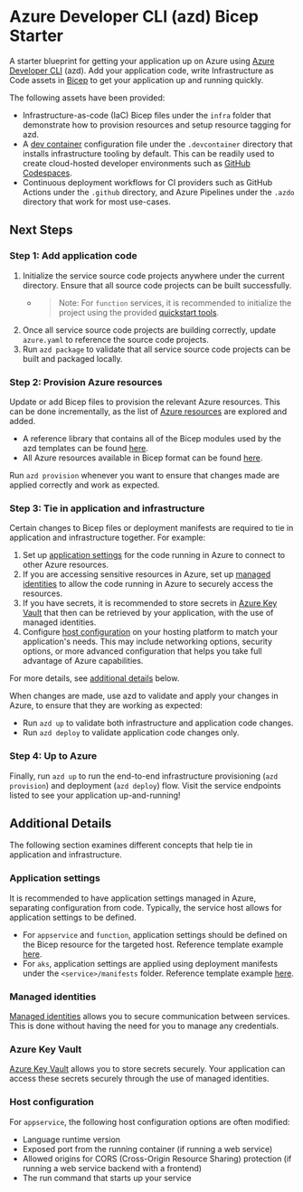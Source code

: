 # Azure Developer CLI (azd) Bicep Starter

A starter blueprint for getting your application up on Azure using [Azure Developer CLI](https://learn.microsoft.com/en-us/azure/developer/azure-developer-cli/overview) (azd). Add your application code, write Infrastructure as Code assets in [Bicep](https://aka.ms/bicep) to get your application up and running quickly.

The following assets have been provided:

- Infrastructure-as-code (IaC) Bicep files under the `infra` folder that demonstrate how to provision resources and setup resource tagging for azd.
- A [dev container](https://containers.dev) configuration file under the `.devcontainer` directory that installs infrastructure tooling by default. This can be readily used to create cloud-hosted developer environments such as [GitHub Codespaces](https://aka.ms/codespaces).
- Continuous deployment workflows for CI providers such as GitHub Actions under the `.github` directory, and Azure Pipelines under the `.azdo` directory that work for most use-cases.

## Next Steps

### Step 1: Add application code

1. Initialize the service source code projects anywhere under the current directory. Ensure that all source code projects can be built successfully.
    - > Note: For `function` services, it is recommended to initialize the project using the provided [quickstart tools](https://learn.microsoft.com/en-us/azure/azure-functions/functions-get-started).
2. Once all service source code projects are building correctly, update `azure.yaml` to reference the source code projects.
3. Run `azd package` to validate that all service source code projects can be built and packaged locally.

### Step 2: Provision Azure resources

Update or add Bicep files to provision the relevant Azure resources. This can be done incrementally, as the list of [Azure resources](https://learn.microsoft.com/en-us/azure/?product=popular) are explored and added.

- A reference library that contains all of the Bicep modules used by the azd templates can be found [here](https://github.com/Azure-Samples/todo-nodejs-mongo/tree/main/infra/core).
- All Azure resources available in Bicep format can be found [here](https://learn.microsoft.com/en-us/azure/templates/).

Run `azd provision` whenever you want to ensure that changes made are applied correctly and work as expected.

### Step 3: Tie in application and infrastructure

Certain changes to Bicep files or deployment manifests are required to tie in application and infrastructure together. For example:

1. Set up [application settings](#application-settings) for the code running in Azure to connect to other Azure resources.
1. If you are accessing sensitive resources in Azure, set up [managed identities](#managed-identities) to allow the code running in Azure to securely access the resources.
1. If you have secrets, it is recommended to store secrets in [Azure Key Vault](#azure-key-vault) that then can be retrieved by your application, with the use of managed identities.
1. Configure [host configuration](#host-configuration) on your hosting platform to match your application's needs. This may include networking options, security options, or more advanced configuration that helps you take full advantage of Azure capabilities.

For more details, see [additional details](#additional-details) below.

When changes are made, use azd to validate and apply your changes in Azure, to ensure that they are working as expected:

- Run `azd up` to validate both infrastructure and application code changes.
- Run `azd deploy` to validate application code changes only.

### Step 4: Up to Azure

Finally, run `azd up` to run the end-to-end infrastructure provisioning (`azd provision`) and deployment (`azd deploy`) flow. Visit the service endpoints listed to see your application up-and-running!

## Additional Details

The following section examines different concepts that help tie in application and infrastructure.

### Application settings

It is recommended to have application settings managed in Azure, separating configuration from code. Typically, the service host allows for application settings to be defined.

- For `appservice` and `function`, application settings should be defined on the Bicep resource for the targeted host. Reference template example [here](https://github.com/Azure-Samples/todo-nodejs-mongo/tree/main/infra).
- For `aks`, application settings are applied using deployment manifests under the `<service>/manifests` folder. Reference template example [here](https://github.com/Azure-Samples/todo-nodejs-mongo-aks/tree/main/src/api/manifests).

### Managed identities

[Managed identities](https://learn.microsoft.com/en-us/azure/active-directory/managed-identities-azure-resources/overview) allows you to secure communication between services. This is done without having the need for you to manage any credentials.

### Azure Key Vault

[Azure Key Vault](https://learn.microsoft.com/en-us/azure/key-vault/general/overview) allows you to store secrets securely. Your application can access these secrets securely through the use of managed identities.

### Host configuration

For `appservice`, the following host configuration options are often modified:

- Language runtime version
- Exposed port from the running container (if running a web service)
- Allowed origins for CORS (Cross-Origin Resource Sharing) protection (if running a web service backend with a frontend)
- The run command that starts up your service
